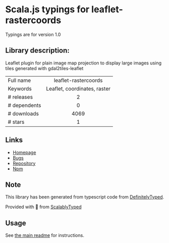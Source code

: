 
# Scala.js typings for leaflet-rastercoords

Typings are for version 1.0

## Library description:
Leaflet plugin for plain image map projection to display large images using tiles generated with gdal2tiles-leaflet

|                    |                 |
| ------------------ | :-------------: |
| Full name          | leaflet-rastercoords |
| Keywords           | Leaflet, coordinates, raster |
| # releases         | 2 |
| # dependents       | 0 |
| # downloads        | 4069 |
| # stars            | 1 |

## Links
- [Homepage](https://github.com/commenthol/leaflet-rastercoords#readme)
- [Bugs](https://github.com/commenthol/leaflet-rastercoords/issues)
- [Repository](https://github.com/commenthol/leaflet-rastercoords)
- [Npm](https://www.npmjs.com/package/leaflet-rastercoords)
    


## Note
This library has been generated from typescript code from [DefinitelyTyped](https://definitelytyped.org).

Provided with :purple_heart: from [ScalablyTyped](https://github.com/oyvindberg/ScalablyTyped)

## Usage
See [the main readme](../../readme.md) for instructions.


